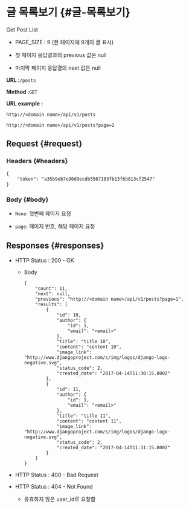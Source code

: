 # 글 목록보기 {#글-목록보기}

Get Post List

* PAGE\_SIZE : 9 \(한 페이지에 9개의 글 표시\)

* 첫 페이지 응답결과의  previous 값은 null

* 마지막 페이지 응답결의 next 값은 null

**URL :**`/posts`

**Method :**`GET`

**URL example :**

`http://<domain name>/api/v1/posts`

`http://<domain name>/api/v1/posts?page=2`

## Request {#request}

### Headers {#headers}

```
{
    "token": "a35b9eb7e90d9ecdb5567183fb13f6b813cf2547"
}
```

### Body {#body}

* `None`: 첫번째 페이지 요청

* `page`: 페이지 번호, 해당 페이지 요청

## Responses {#responses}

* HTTP Status : 200 - OK

  * Body

    ```
    {
        "count": 11,
        "next": null,
        "previous": "http://<domain name>/api/v1/posts?page=1",
        "results": [
            {
                "id": 10,
                "author": {
                    "id": 1,
                    "email": "<email>"
                },
                "title": "title 10",
                "content": "content 10",
                "image_link": "http://www.djangoproject.com/s/img/logos/django-logo-negative.svg",
                "status_code": 2,
                "created_date": "2017-04-14T11:30:15.000Z"
            },
            {
                "id": 11,
                "author": {
                    "id": 1,
                    "email": "<email>"
                },
                "title": "title 11",
                "content": "content 11",
                "image_link": "http://www.djangoproject.com/s/img/logos/django-logo-negative.svg",
                "status_code": 2,
                "created_date": "2017-04-14T11:31:15.000Z"
            }
        ]
    }
    ```

* HTTP Status : 400 - Bad Request

* HTTP Status : 404 - Not Found

  * 유효하지 않은 user\_id로 요청함



